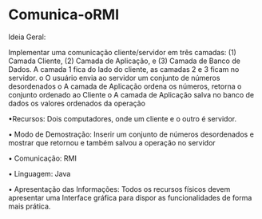 # Comunica-oRMI
Ideia Geral: 

Implementar uma comunicação cliente/servidor em três camadas: (1) Camada Cliente, (2) Camada de Aplicação, e (3) Camada de Banco de Dados.
A camada 1 fica do lado do cliente, as camadas 2 e 3 ficam no servidor.
o	O usuário envia ao servidor um conjunto de números desordenados
o	A camada de Aplicação ordena os números, retorna o conjunto ordenado ao Cliente
o	A camada de Aplicação salva no banco de dados os valores ordenados da operação



•Recursos: Dois computadores, onde um cliente e o outro é servidor.

•	Modo de Demostração: Inserir um conjunto de números desordenados e mostrar que retornou e também salvou a operação no servidor

•	Comunicação: RMI

•	Linguagem: Java

•	Apresentação das Informações: Todos os recursos físicos devem apresentar uma Interface gráfica para dispor as funcionalidades
de forma mais prática.
